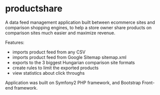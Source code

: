 productshare
============

A data feed management application built between ecommerce sites and comparison shopping engines, to help a store owner share products on comparison sites much easier and maximize revenue.

Features:
- imports product feed from any CSV
- imports product feed from Google Sitemap sitemap.xml
- exports to the 3 biggest Hungarian comparison site formats
- create rules to limit the exported products
- view statistics about click throughs

Application was built on Symfony2 PHP framework, and Bootstrap Front-end framework.